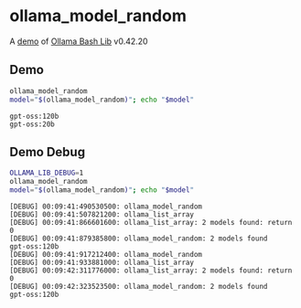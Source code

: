 # ollama_model_random

A [demo](../README.md#demos) of [Ollama Bash Lib](https://github.com/attogram/ollama-bash-lib) v0.42.20

## Demo

```bash
ollama_model_random
model="$(ollama_model_random)"; echo "$model"
```
```
gpt-oss:120b
gpt-oss:20b
```

## Demo Debug

```bash
OLLAMA_LIB_DEBUG=1
ollama_model_random
model="$(ollama_model_random)"; echo "$model"
```
```
[DEBUG] 00:09:41:490530500: ollama_model_random
[DEBUG] 00:09:41:507821200: ollama_list_array
[DEBUG] 00:09:41:866601600: ollama_list_array: 2 models found: return 0
[DEBUG] 00:09:41:879385800: ollama_model_random: 2 models found
gpt-oss:120b
[DEBUG] 00:09:41:917212400: ollama_model_random
[DEBUG] 00:09:41:933881000: ollama_list_array
[DEBUG] 00:09:42:311776000: ollama_list_array: 2 models found: return 0
[DEBUG] 00:09:42:323523500: ollama_model_random: 2 models found
gpt-oss:120b
```
